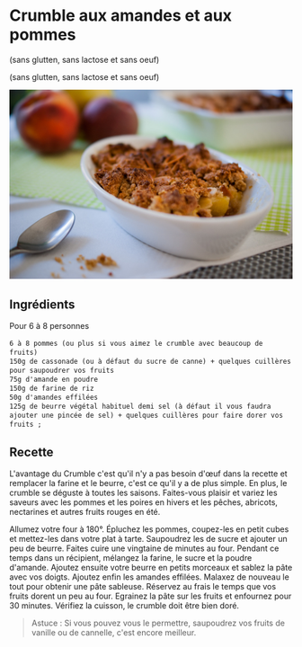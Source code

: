 # Crumble aux amandes et aux pommes
(sans glutten, sans lactose et sans oeuf)  

(sans glutten, sans lactose et sans oeuf)  

![](../img/DSC04047-1.jpg)

## Ingrédients
Pour 6 à 8 personnes

    6 à 8 pommes (ou plus si vous aimez le crumble avec beaucoup de fruits)
    150g de cassonade (ou à défaut du sucre de canne) + quelques cuillères pour saupoudrer vos fruits
    75g d'amande en poudre
    150g de farine de riz
    50g d'amandes effilées
    125g de beurre végétal habituel demi sel (à défaut il vous faudra ajouter une pincée de sel) + quelques cuillères pour faire dorer vos fruits ;

## Recette
L'avantage du Crumble c'est qu'il n'y a pas besoin d'œuf dans la recette et remplacer la farine et le beurre, c'est ce qu'il y a de plus simple. En plus, le crumble se déguste à toutes les saisons. Faites-vous plaisir et variez les saveurs avec les pommes et les poires en hivers et les pêches, abricots, nectarines et autres fruits rouges en été.

Allumez votre four à 180°. Épluchez les pommes, coupez-les en petit cubes et mettez-les dans votre plat à tarte. Saupoudrez les de sucre et ajouter un peu de beurre. Faites cuire une vingtaine de minutes au four. Pendant ce temps dans un récipient, mélangez la farine, le sucre et la poudre d'amande. Ajoutez ensuite votre beurre en petits morceaux et sablez la pâte avec vos doigts. Ajoutez enfin les amandes effilées. Malaxez de nouveau le tout pour obtenir une pâte sableuse. Réservez au frais le temps que vos fruits dorent un peu au four. Egrainez la pâte sur les fruits et enfournez pour 30 minutes. Vérifiez la cuisson, le crumble doit être bien doré.

> Astuce : Si vous pouvez vous le permettre, saupoudrez vos fruits de vanille ou de cannelle, c'est encore meilleur.
